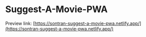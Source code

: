 # Suggest-A-Movie-PWA
Preview link: [https://sontran-suggest-a-movie-pwa.netlify.app/](https://sontran-suggest-a-movie-pwa.netlify.app/)
